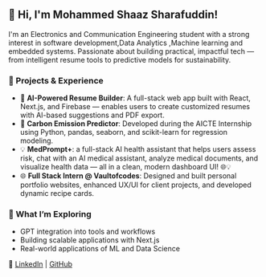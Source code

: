 ## 👋 Hi, I'm Mohammed Shaaz Sharafuddin!

I'm an Electronics and Communication Engineering student with a strong interest in software development,Data Analytics ,Machine learning and embedded systems. Passionate about building practical, impactful tech — from intelligent resume tools to predictive models for sustainability.

### 🚀 Projects & Experience

- 🧠 **AI-Powered Resume Builder**: A full-stack web app built with React, Next.js, and Firebase — enables users to create customized resumes with AI-based suggestions and PDF export.
- 🌱 **Carbon Emission Predictor**: Developed during the AICTE Internship using Python, pandas, seaborn, and scikit-learn for regression modeling.
- 💡 **MedPrompt+**: a full-stack AI health assistant that helps users assess risk, chat with an AI medical assistant, analyze medical documents, and visualize health data — all in a clean, modern dashboard UI! 🌐💡
- 🌐 **Full Stack Intern @ Vaultofcodes**: Designed and built personal portfolio websites, enhanced UX/UI for client projects, and developed dynamic recipe cards.

### 🎯 What I’m Exploring
- GPT integration into tools and workflows
- Building scalable applications with Next.js
- Real-world applications of ML and Data Science

🔗 [LinkedIn](https://www.linkedin.com/in/mohammed-shaaz-098a1628b) | [GitHub](https://github.com/SHXZ7)
